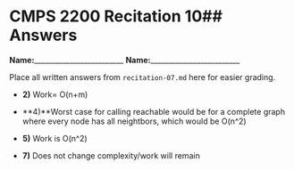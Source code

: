 # CMPS 2200 Recitation 10## Answers

**Name:**_________________________
**Name:**_________________________


Place all written answers from `recitation-07.md` here for easier grading.



- **2)** Work= O(n+m) 

- **4)**Worst case for calling reachable would be for a complete graph where every node has all neightbors, which would be O(n^2)

- **5)** Work is O(n^2)

- **7)** Does not change complexity/work will remain 
